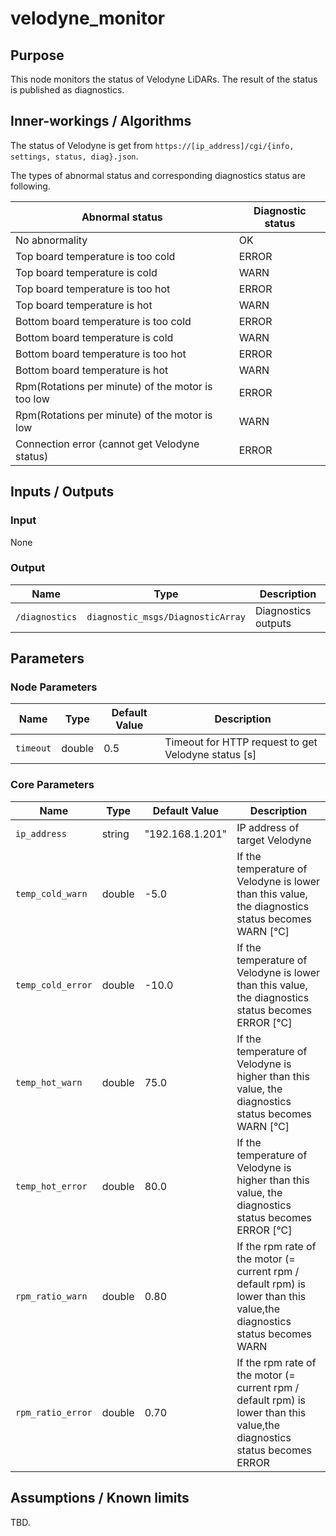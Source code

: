 # velodyne_monitor

## Purpose

This node monitors the status of Velodyne LiDARs.
The result of the status is published as diagnostics.

## Inner-workings / Algorithms

The status of Velodyne is get from `https://[ip_address]/cgi/{info, settings, status, diag}.json`.

The types of abnormal status and corresponding diagnostics status are following.

| Abnormal status                                   | Diagnostic status |
| ------------------------------------------------- | ----------------- |
| No abnormality                                    | OK                |
| Top board temperature is too cold                 | ERROR             |
| Top board temperature is cold                     | WARN              |
| Top board temperature is too hot                  | ERROR             |
| Top board temperature is hot                      | WARN              |
| Bottom board temperature is too cold              | ERROR             |
| Bottom board temperature is cold                  | WARN              |
| Bottom board temperature is too hot               | ERROR             |
| Bottom board temperature is hot                   | WARN              |
| Rpm(Rotations per minute) of the motor is too low | ERROR             |
| Rpm(Rotations per minute) of the motor is low     | WARN              |
| Connection error (cannot get Velodyne status)     | ERROR             |

## Inputs / Outputs

### Input

None

### Output

| Name           | Type                              | Description         |
| -------------- | --------------------------------- | ------------------- |
| `/diagnostics` | `diagnostic_msgs/DiagnosticArray` | Diagnostics outputs |

## Parameters

### Node Parameters

| Name      | Type   | Default Value | Description                                         |
| --------- | ------ | ------------- | --------------------------------------------------- |
| `timeout` | double | 0.5           | Timeout for HTTP request to get Velodyne status [s] |

### Core Parameters

| Name              | Type   | Default Value   | Description                                                                                                              |
| ----------------- | ------ | --------------- | ------------------------------------------------------------------------------------------------------------------------ |
| `ip_address`      | string | "192.168.1.201" | IP address of target Velodyne                                                                                            |
| `temp_cold_warn`  | double | -5.0            | If the temperature of Velodyne is lower than this value, the diagnostics status becomes WARN [°C]                        |
| `temp_cold_error` | double | -10.0           | If the temperature of Velodyne is lower than this value, the diagnostics status becomes ERROR [°C]                       |
| `temp_hot_warn`   | double | 75.0            | If the temperature of Velodyne is higher than this value, the diagnostics status becomes WARN [°C]                       |
| `temp_hot_error`  | double | 80.0            | If the temperature of Velodyne is higher than this value, the diagnostics status becomes ERROR [°C]                      |
| `rpm_ratio_warn`  | double | 0.80            | If the rpm rate of the motor (= current rpm / default rpm) is lower than this value,the diagnostics status becomes WARN  |
| `rpm_ratio_error` | double | 0.70            | If the rpm rate of the motor (= current rpm / default rpm) is lower than this value,the diagnostics status becomes ERROR |

## Assumptions / Known limits

TBD.
